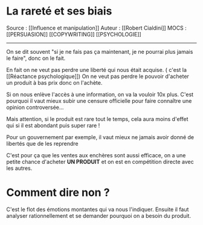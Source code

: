 # La rareté et ses biais
 
Source : [[Influence et manipulation]] 
Auteur : [[Robert Cialdini]]
MOCS : [[PERSUASION]] [[COPYWRITING]] [[PSYCHOLOGIE]]
***

On se dit souvent "si je ne fais pas ça maintenant, je ne pourrai plus jamais le faire", donc on le fait.

En fait on ne veut pas perdre une liberté qui nous était acquise. ( c'est la [[Réactance psychologique]])
On ne veut pas perdre le pouvoir d'acheter un produit à bas prix donc on l'achète.

Si on nous enlève l'accès à une information, on va la vouloir 10x plus.
C'est pourquoi il vaut mieux subir une censure officielle pour faire connaître une opinion controversée...

Mais attention, si le produit est rare tout le temps, cela aura moins d'effet qui si il est abondant puis super rare !

Pour un gouvernement par exemple, il vaut mieux ne jamais avoir donné de libertés que de les reprendre

C'est pour ça que les ventes aux enchères sont aussi efficace, on a une petite chance d'acheter **UN PRODUIT** et on est en compétition directe avec les autres.

# Comment dire non ?
C'est le flot des émotions montantes qui va nous l'indiquer.
Ensuite il faut analyser rationnellement et se demander pourquoi on a besoin du produit.